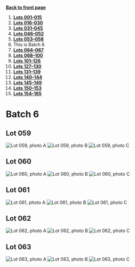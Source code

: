[**Back to front page**](/README.md)
1.  [**Lots 001&ndash;015**](./Batch-01.md)
2.  [**Lots 016&ndash;030**](./Batch-02.md)
3.  [**Lots 031&ndash;045**](./Batch-03.md)
4.  [**Lots 046&ndash;052**](./Batch-04.md)
5.  [**Lots 053&ndash;058**](./Batch-05.md)
6.  This is Batch 6
7.  [**Lots 064&ndash;067**](./Batch-07.md)
8.  [**Lots 068&ndash;100**](./Batch-08.md)
9.  [**Lots 101&ndash;126**](./Batch-09.md)
10. [**Lots 127&ndash;130**](./Batch-10.md)
11. [**Lots 131&ndash;139**](./Batch-11.md)
12. [**Lots 140&ndash;144**](./Batch-12.md)
13. [**Lots 145&ndash;149**](./Batch-13.md)
14. [**Lots 150&ndash;153**](./Batch-14.md)
15. [**Lots 154&ndash;165**](./Batch-15.md)

# Batch 6
<section>
    <h2>Lot 059</h2>
    <img src="../pic/train-059a.jpg" alt="Lot 059, photo A">
    <img src="../pic/train-059b.jpg" alt="Lot 059, photo B">
    <img src="../pic/train-059c.jpg" alt="Lot 059, photo C">
</section>
<section>
    <h2>Lot 060</h2>
    <img src="../pic/train-060a.jpg" alt="Lot 060, photo A">
    <img src="../pic/train-060b.jpg" alt="Lot 060, photo B">
    <img src="../pic/train-060c.jpg" alt="Lot 060, photo C">
</section>
<section>
    <h2>Lot 061</h2>
    <img src="../pic/train-061a.jpg" alt="Lot 061, photo A">
    <img src="../pic/train-061b.jpg" alt="Lot 061, photo B">
    <img src="../pic/train-061c.jpg" alt="Lot 061, photo C">
</section>
<section>
    <h2>Lot 062</h2>
    <img src="../pic/train-062a.jpg" alt="Lot 062, photo A">
    <img src="../pic/train-062b.jpg" alt="Lot 062, photo B">
    <img src="../pic/train-062c.jpg" alt="Lot 062, photo C">
</section>
<section>
    <h2>Lot 063</h2>
    <img src="../pic/train-063a.jpg" alt="Lot 063, photo A">
    <img src="../pic/train-063b.jpg" alt="Lot 063, photo B">
    <img src="../pic/train-063c.jpg" alt="Lot 063, photo C">
</section>